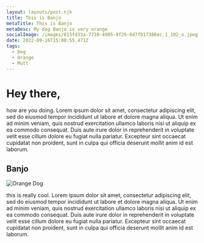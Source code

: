 ```yaml
---
layout: layouts/post.njk
title: This is Banjo
metaTitle: This is Banjo
metaDesc: My dog Banjo is very orange
socialImage: /images/815fd33a-7710-4905-9f29-6d7fb17386ec_1_102_o.jpeg
date: 2022-09-16T15:00:55.471Z
tags:
  - Dog
  - Orange
  - Mutt
---
```

# H﻿ey there,

h﻿ow are you doing. Lorem ipsum dolor sit amet, consectetur adipiscing elit, sed do eiusmod tempor incididunt ut labore et dolore magna aliqua. Ut enim ad minim veniam, quis nostrud exercitation ullamco laboris nisi ut aliquip ex ea commodo consequat. Duis aute irure dolor in reprehenderit in voluptate velit esse cillum dolore eu fugiat nulla pariatur. Excepteur sint occaecat cupidatat non proident, sunt in culpa qui officia deserunt mollit anim id est laborum.

## B﻿anjo

![Orange Dog](/images/815fd33a-7710-4905-9f29-6d7fb17386ec_1_102_o.jpeg "Banjo")

t﻿his is really cool. Lorem ipsum dolor sit amet, consectetur adipiscing elit, sed do eiusmod tempor incididunt ut labore et dolore magna aliqua. Ut enim ad minim veniam, quis nostrud exercitation ullamco laboris nisi ut aliquip ex ea commodo consequat. Duis aute irure dolor in reprehenderit in voluptate velit esse cillum dolore eu fugiat nulla pariatur. Excepteur sint occaecat cupidatat non proident, sunt in culpa qui officia deserunt mollit anim id est laborum.